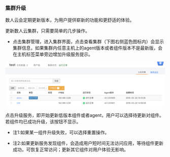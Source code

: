 ### 集群升级

数人云会定期更新版本，为用户提供崭新的功能和更舒适的体验。  

更新数人云集群，只需要简单的几步操作。

 *  点击集群管理，进入集群界面，点击查看集群（下图右侧蓝色图标内）会显示集群信息，如果集群内任意主机上的agent版本或者组件版本不是最新版，会在主机标签菜单旁边增加升级服务提示。
 
 ![集群升级](agentupdate.png)
 
 点击升级服务，即开始更新低版本组件或者agent，用户可以选择待更新对组件。若组件均已成功升级，该按钮不显示。

*  注1:如果某一组件升级失败，可以选择重置操作。

*  注2:如果更新服务发现组件，会造成用户短时间无法访问应用，等待组件更新成功，可恢复正常访问；更新其它组件对用户体验无影响。

